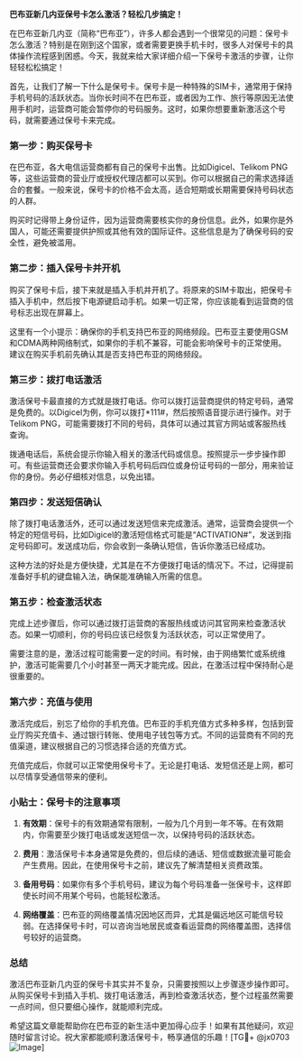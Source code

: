 **巴布亚新几内亚保号卡怎么激活？轻松几步搞定！**

在巴布亚新几内亚（简称“巴布亚”），许多人都会遇到一个很常见的问题：保号卡怎么激活？特别是在刚到这个国家，或者需要更换手机卡时，很多人对保号卡的具体操作流程感到困惑。今天，我就来给大家详细介绍一下保号卡激活的步骤，让你轻轻松松搞定！

首先，让我们了解一下什么是保号卡。保号卡是一种特殊的SIM卡，通常用于保持手机号码的活跃状态。当你长时间不在巴布亚，或者因为工作、旅行等原因无法使用手机时，运营商可能会暂停你的号码服务。这时，如果你想要重新激活这个号码，就需要通过保号卡来完成。

### **第一步：购买保号卡**
在巴布亚，各大电信运营商都有自己的保号卡出售。比如Digicel、Telikom PNG等，这些运营商的营业厅或授权代理店都可以买到。你可以根据自己的需求选择适合的套餐。一般来说，保号卡的价格不会太高，适合短期或长期需要保持号码状态的人群。

购买时记得带上身份证件，因为运营商需要核实你的身份信息。此外，如果你是外国人，可能还需要提供护照或其他有效的国际证件。这些信息是为了确保号码的安全性，避免被滥用。

### **第二步：插入保号卡并开机**
购买了保号卡后，接下来就是插入手机并开机了。将原来的SIM卡取出，把保号卡插入手机中，然后按下电源键启动手机。如果一切正常，你应该能看到运营商的信号标志出现在屏幕上。

这里有一个小提示：确保你的手机支持巴布亚的网络频段。巴布亚主要使用GSM和CDMA两种网络制式，如果你的手机不兼容，可能会影响保号卡的正常使用。建议在购买手机前先确认其是否支持巴布亚的网络频段。

### **第三步：拨打电话激活**
激活保号卡最直接的方式就是拨打电话。你可以拨打运营商提供的特定号码，通常是免费的。以Digicel为例，你可以拨打*111#，然后按照语音提示进行操作。对于Telikom PNG，可能需要拨打不同的号码，具体可以通过其官方网站或客服热线查询。

拨通电话后，系统会提示你输入相关的激活代码或信息。按照提示一步步操作即可。有些运营商还会要求你输入手机号码后四位或身份证号码的一部分，用来验证你的身份。务必仔细核对信息，以免出错。

### **第四步：发送短信确认**
除了拨打电话激活外，还可以通过发送短信来完成激活。通常，运营商会提供一个特定的短信号码，比如Digicel的激活短信格式可能是“ACTIVATION#”，发送到指定号码即可。发送成功后，你会收到一条确认短信，告诉你激活已经成功。

这种方法的好处是方便快捷，尤其是在不方便拨打电话的情况下。不过，记得提前准备好手机的键盘输入法，确保能准确输入所需的信息。

### **第五步：检查激活状态**
完成上述步骤后，你可以通过拨打运营商的客服热线或访问其官网来检查激活状态。如果一切顺利，你的号码应该已经恢复为活跃状态，可以正常使用了。

需要注意的是，激活过程可能需要一定的时间。有时候，由于网络繁忙或系统维护，激活可能需要几个小时甚至一两天才能完成。因此，在激活过程中保持耐心是很重要的。

### **第六步：充值与使用**
激活完成后，别忘了给你的手机充值。巴布亚的手机充值方式多种多样，包括到营业厅购买充值卡、通过银行转账、使用电子钱包等方式。不同的运营商有不同的充值渠道，建议根据自己的习惯选择合适的充值方式。

充值完成后，你就可以正常使用保号卡了。无论是打电话、发短信还是上网，都可以尽情享受通信带来的便利。

### **小贴士：保号卡的注意事项**
1. **有效期**：保号卡的有效期通常有限制，一般为几个月到一年不等。在有效期内，你需要至少拨打电话或发送短信一次，以保持号码的活跃状态。
   
2. **费用**：激活保号卡本身通常是免费的，但后续的通话、短信或数据流量可能会产生费用。因此，在使用保号卡之前，建议先了解清楚相关资费政策。

3. **备用号码**：如果你有多个手机号码，建议为每个号码准备一张保号卡，这样即使长时间不用某个号码，也能轻松激活。

4. **网络覆盖**：巴布亚的网络覆盖情况因地区而异，尤其是偏远地区可能信号较弱。在选择保号卡时，可以咨询当地居民或查看运营商的网络覆盖图，选择信号较好的运营商。

### **总结**
激活巴布亚新几内亚的保号卡其实并不复杂，只需要按照以上步骤逐步操作即可。从购买保号卡到插入手机、拨打电话激活，再到检查激活状态，整个过程虽然需要一点时间，但只要细心操作，就能顺利完成。

希望这篇文章能帮助你在巴布亚的新生活中更加得心应手！如果有其他疑问，欢迎随时留言讨论。祝大家都能顺利激活保号卡，畅享通信的乐趣！[TG💪+ @jx0703 ![Image](https://github.com/user-attachments/assets/dbca1d08-cadb-493c-b0ec-ad6f7a83f270)]